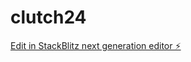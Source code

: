 # clutch24

[Edit in StackBlitz next generation editor ⚡️](https://stackblitz.com/~/github.com/Samalander0/clutch24)